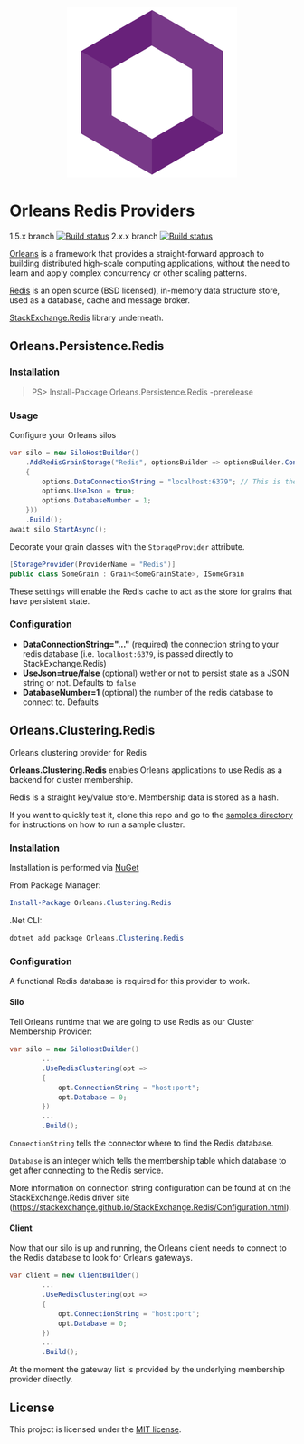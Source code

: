 <p align="center">
  <img src="https://github.com/dotnet/orleans/blob/gh-pages/assets/logo.png" alt="Orleans.Redis" width="300px"> 
  <h1>Orleans Redis Providers</h1>
</p>

1.5.x branch 
[![Build status](https://ci.appveyor.com/api/projects/status/6xxnvi7rh131c9f1?svg=true)](https://ci.appveyor.com/project/OrleansContrib/orleans-storageprovider-redis)
2.x.x branch
[![Build status](https://ci.appveyor.com/api/projects/status/6xxnvi7rh131c9f1/branch/dev?svg=true)](https://ci.appveyor.com/project/OrleansContrib/orleans-storageprovider-redis/branch/dev)

[Orleans](https://github.com/dotnet/orleans) is a framework that provides a straight-forward approach to building distributed high-scale computing applications, without the need to learn and apply complex concurrency or other scaling patterns. 

[Redis](https://redis.io/) is an open source (BSD licensed), in-memory data structure store, used as a database, cache and message broker.

[StackExchange.Redis](https://stackexchange.github.io/StackExchange.Redis/) library underneath.

## Orleans.Persistence.Redis

### Installation

> PS> Install-Package Orleans.Persistence.Redis -prerelease

### Usage

Configure your Orleans silos

```cs
var silo = new SiloHostBuilder()
    .AddRedisGrainStorage("Redis", optionsBuilder => optionsBuilder.Configure(options =>
    {
        options.DataConnectionString = "localhost:6379"; // This is the deafult
        options.UseJson = true;
        options.DatabaseNumber = 1;
    }))
    .Build();
await silo.StartAsync();
```

Decorate your grain classes with the `StorageProvider` attribute.

 ```cs
[StorageProvider(ProviderName = "Redis")]
public class SomeGrain : Grain<SomeGrainState>, ISomeGrain
 ```

These settings will enable the Redis cache to act as the store for grains that have persistent state.

### Configuration

* __DataConnectionString="..."__ (required) the connection string to your redis database (i.e. `localhost:6379`, is passed directly to StackExchange.Redis)
* __UseJson=true/false__ (optional) wether or not to persist state as a JSON string or not. Defaults to `false`
* __DatabaseNumber=1__ (optional) the number of the redis database to connect to. Defaults

## Orleans.Clustering.Redis

Orleans clustering provider for Redis

**Orleans.Clustering.Redis** enables Orleans applications to use Redis as a backend for cluster membership.

Redis is a straight key/value store. Membership data is stored as a hash.

If you want to quickly test it, clone this repo and go to the [samples directory](https://github.com/OrleansContrib/Orleans.Redis/tree/master/samples) for instructions on how to run a sample cluster.

### Installation

Installation is performed via [NuGet](https://www.nuget.org/packages/Orleans.Clustering.Redis/)

From Package Manager:

``` powershell
Install-Package Orleans.Clustering.Redis
```

.Net CLI:

``` powershell
dotnet add package Orleans.Clustering.Redis
```

### Configuration

A functional Redis database is required for this provider to work.

#### Silo
Tell Orleans runtime that we are going to use Redis as our Cluster Membership Provider:

```cs
var silo = new SiloHostBuilder()
        ...
        .UseRedisClustering(opt =>
        {
            opt.ConnectionString = "host:port";
            opt.Database = 0;
        })
        ...
        .Build();
``` 

`ConnectionString` tells the connector where to find the Redis database.

`Database` is an integer which tells the membership table which database to get after connecting to the Redis service.

More information on connection string configuration can be found at on the StackExchange.Redis driver site (https://stackexchange.github.io/StackExchange.Redis/Configuration.html).

#### Client

Now that our silo is up and running, the Orleans client needs to connect to the Redis database to look for Orleans gateways.

```cs
var client = new ClientBuilder()
        ...
        .UseRedisClustering(opt =>
        {
            opt.ConnectionString = "host:port";
            opt.Database = 0;
        })
        ...
        .Build();
```

At the moment the gateway list is provided by the underlying membership provider directly.

## License

This project is licensed under the [MIT license](https://github.com/OrleansContrib/Orleans.Redis/blob/master/LICENSE).
